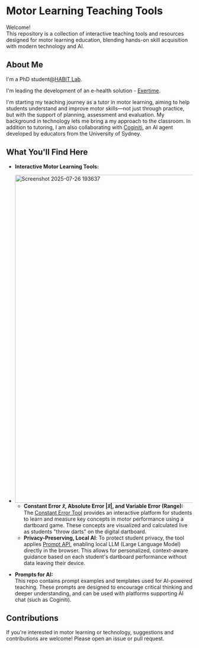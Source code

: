 # Motor Learning Teaching Tools

Welcome!  
This repository is a collection of interactive teaching tools and resources designed for motor learning education, blending hands-on skill acquisition with modern technology and AI.

## About Me

I'm a PhD student@[HABIT Lab](https://www.utas.edu.au/research/groups/habit). 

I'm leading the development of an e-health solution - [Exertime](https://www.exertime.com/).

I'm starting my teaching journey as a tutor in motor learning, aiming to help students understand and improve motor skills—not just through practice, but with the support of planning, assessment and evaluation. My background in technology lets me bring a my approach to the classroom. In addition to tutoring, I am also collaborating with [Coginiti](https://cogniti.ai/), an AI agent developed by educators from the University of Sydney.

## What You'll Find Here

- **Interactive Motor Learning Tools:**
- <img width="1156" height="886" alt="Screenshot 2025-07-26 193637" src="https://github.com/user-attachments/assets/eafc13cf-76d6-41d3-8ab5-7622557f4eb4" />

  - **Constant Error 𝑥̄, Absolute Error |𝑥̄|, and Variable Error (Range):**  
    The [Constant Error Tool](./Constant%20Error%20Tool.html) provides an interactive platform for students to learn and measure key concepts in motor performance using a dartboard game.
    These concepts are visualized and calculated live as students "throw darts" on the digital dartboard.
  - **Privacy-Preserving, Local AI**: To protect student privacy, the tool applies [Prompt API](https://github.com/webmachinelearning/prompt-api), enabling local LLM (Large Language Model) directly in the browser. This allows for personalized, context-aware guidance based on each student's dartboard performance without data leaving their device.


- **Prompts for AI:**  
  This repo contains prompt examples and templates used for AI-powered teaching. These prompts are designed to encourage critical thinking and deeper understanding, and can be used with platforms supporting AI chat (such as Coginiti).

## Contributions

If you're interested in motor learning or technology, suggestions and contributions are welcome! Please open an issue or pull request.
